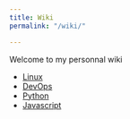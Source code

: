 ```yaml
---
title: Wiki
permalink: "/wiki/"

---
```

Welcome to my personnal wiki

* [Linux](/wiki/linux/)
* [DevOps](/wiki/devops/)
* [Python](/wiki/python/)
* [Javascript](/wiki/javascript/)